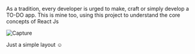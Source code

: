 As a tradition, every developer is urged to make, craft or simply develop a TO-DO app.
This is mine too, using this project to understand the core concepts of React Js

![Capture](https://user-images.githubusercontent.com/86358214/180815793-e4bbb85f-e9eb-41e1-9acf-568297efd5c8.PNG)

Just a simple layout ☺
